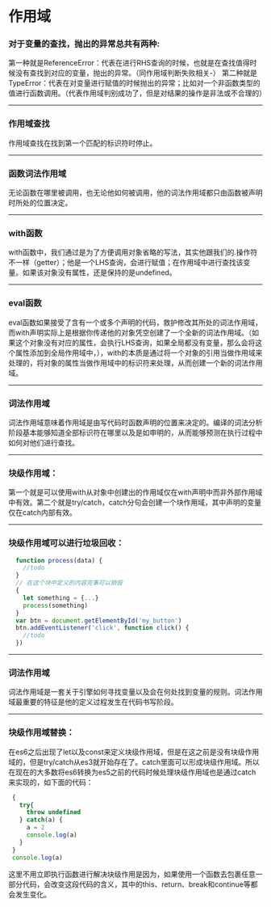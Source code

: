 # 作用域
### 对于变量的查找，抛出的异常总共有两种:

  第一种就是ReferenceError：代表在进行RHS查询的时候，也就是在查找值得时候没有查找到对应的变量，抛出的异常。（同作用域判断失败相关-）
  第二种就是TypeError：代表在对变量进行赋值的时候抛出的异常；比如对一个非函数类型的值进行函数调用。（代表作用域判别成功了，但是对结果的操作是非法或不合理的）

---
  
### 作用域查找

作用域查找在找到第一个匹配的标识符时停止。

---

### 函数词法作用域

无论函数在哪里被调用，也无论他如何被调用，他的词法作用域都只由函数被声明时所处的位置决定。

---

### with函数

with函数中，我们通过是为了方便调用对象省略的写法，其实他跟我们的.操作符不一样（getter）；他是一个LHS查询，会进行赋值；在作用域中进行查找该变量。如果该对象没有属性，还是保持的是undefined。

---

### eval函数

eval函数如果接受了含有一个或多个声明的代码，救护修改其所处的词法作用域，而with声明实际上是根据你传递他的对象凭空创建了一个全新的词法作用域。（如果这个对象没有对应的属性，会执行LHS查询，如果全局都没有变量，那么会将这个属性添加到全局作用域中，），with的本质是通过将一个对象的引用当做作用域来处理的，将对象的属性当做作用域中的标识符来处理，从而创建一个新的词法作用域。

---

### 词法作用域

词法作用域意味着作用域是由写代码时函数声明的位置来决定的。编译的词法分析阶段基本能够知道全部标识符在哪里以及是如申明的，从而能够预测在执行过程中如何对他们进行查找。

---

### 块级作用域：

第一个就是可以使用with从对象中创建出的作用域仅在with声明中而非外部作用域中有效。第二个就是try/catch，catch分句会创建一个块作用域，其中声明的变量仅在catch内部有效。

---

### 块级作用域可以进行垃圾回收：

```js
  function process(data) {
    //todo
  }
  // 在这个块中定义的内容完事可以销毁
  {
    let something = {...}
	process(something)
  }
  var btn = document.getElementById('my_button')
  btn.addEventListener('click', function click() {
    //todo
  })
```

---


### 词法作用域

词法作用域是一套关于引擎如何寻找变量以及会在何处找到变量的规则。词法作用域最重要的特征是他的定义过程发生在代码书写阶段。

---

### 块级作用域替换：

在es6之后出现了let以及const来定义块级作用域，但是在这之前是没有块级作用域的，但是try/catch从es3就开始存在了。catch里面可以形成块级作用域。所以在现在的大多数将es6转换为es5之前的代码时候处理块级作用域也是通过catch来实现的，如下面的代码：

```js
 {
   try{
     throw undefined
   } catch(a) {
     a = 2
	 console.log(a)
   }
 }
 console.log(a)
 ```
 这里不用立即执行函数进行解决块级作用是因为，如果使用一个函数去包裹任意一部分代码，会改变这段代码的含义，其中的this、return、break和continue等都会发生变化。
